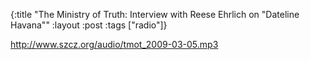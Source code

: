 {:title "The Ministry of Truth: Interview with Reese Ehrlich on \"Dateline Havana\""
:layout :post
:tags  ["radio"]}

<http://www.szcz.org/audio/tmot_2009-03-05.mp3>

